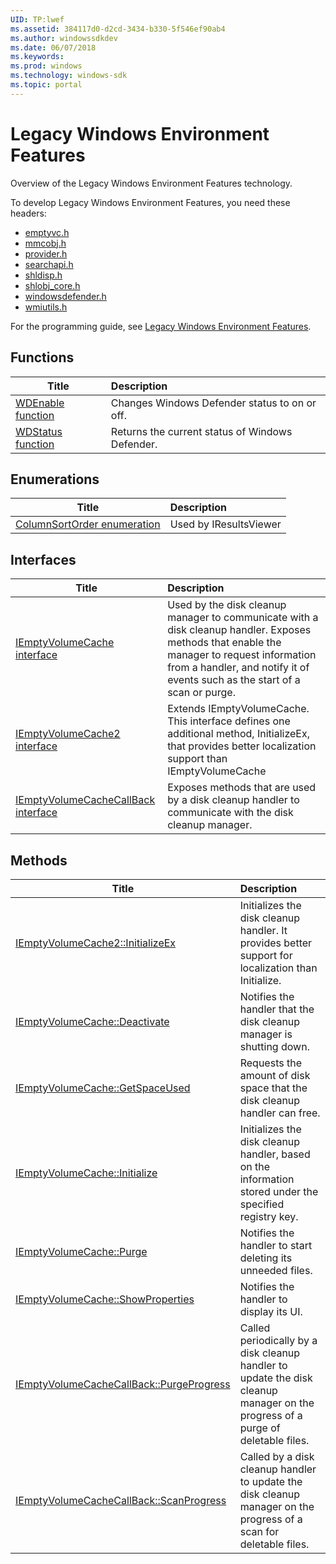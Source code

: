 ```yaml
---
UID: TP:lwef
ms.assetid: 384117d0-d2cd-3434-b330-5f546ef90ab4
ms.author: windowssdkdev
ms.date: 06/07/2018
ms.keywords: 
ms.prod: windows
ms.technology: windows-sdk
ms.topic: portal
---
```


# Legacy Windows Environment Features



Overview of the Legacy Windows Environment Features technology.

To develop Legacy Windows Environment Features, you need these headers:

 * [emptyvc.h](..\emptyvc\index.md)
 * [mmcobj.h](..\mmcobj\index.md)
 * [provider.h](..\provider\index.md)
 * [searchapi.h](..\searchapi\index.md)
 * [shldisp.h](..\shldisp\index.md)
 * [shlobj_core.h](..\shlobj_core\index.md)
 * [windowsdefender.h](..\windowsdefender\index.md)
 * [wmiutils.h](..\wmiutils\index.md)

For the programming guide, see [Legacy Windows Environment Features](/windows/desktop/lwef).

## Functions

| Title   | Description   |
| ---- |:---- |
| [WDEnable function](..\windowsdefender\nf-windowsdefender-wdenable.md) | Changes Windows Defender status to on or off. |
| [WDStatus function](..\windowsdefender\nf-windowsdefender-wdstatus.md) | Returns the current status of Windows Defender. |

## Enumerations

| Title   | Description   |
| ---- |:---- |
| [ColumnSortOrder enumeration](..\mmcobj\ne-mmcobj-columnsortorder.md) | Used by IResultsViewer |

## Interfaces

| Title   | Description   |
| ---- |:---- |
| [IEmptyVolumeCache interface](..\emptyvc\nn-emptyvc-iemptyvolumecache.md) | Used by the disk cleanup manager to communicate with a disk cleanup handler. Exposes methods that enable the manager to request information from a handler, and notify it of events such as the start of a scan or purge. |
| [IEmptyVolumeCache2 interface](..\emptyvc\nn-emptyvc-iemptyvolumecache2.md) | Extends IEmptyVolumeCache. This interface defines one additional method, InitializeEx, that provides better localization support than IEmptyVolumeCache |
| [IEmptyVolumeCacheCallBack interface](..\emptyvc\nn-emptyvc-iemptyvolumecachecallback.md) | Exposes methods that are used by a disk cleanup handler to communicate with the disk cleanup manager. |

## Methods

| Title   | Description   |
| ---- |:---- |
| [IEmptyVolumeCache2::InitializeEx](..\emptyvc\nf-emptyvc-iemptyvolumecache2-initializeex.md) | Initializes the disk cleanup handler. It provides better support for localization than Initialize. |
| [IEmptyVolumeCache::Deactivate](..\emptyvc\nf-emptyvc-iemptyvolumecache-deactivate.md) | Notifies the handler that the disk cleanup manager is shutting down. |
| [IEmptyVolumeCache::GetSpaceUsed](..\emptyvc\nf-emptyvc-iemptyvolumecache-getspaceused.md) | Requests the amount of disk space that the disk cleanup handler can free. |
| [IEmptyVolumeCache::Initialize](..\emptyvc\nf-emptyvc-iemptyvolumecache-initialize.md) | Initializes the disk cleanup handler, based on the information stored under the specified registry key. |
| [IEmptyVolumeCache::Purge](..\emptyvc\nf-emptyvc-iemptyvolumecache-purge.md) | Notifies the handler to start deleting its unneeded files. |
| [IEmptyVolumeCache::ShowProperties](..\emptyvc\nf-emptyvc-iemptyvolumecache-showproperties.md) | Notifies the handler to display its UI. |
| [IEmptyVolumeCacheCallBack::PurgeProgress](..\emptyvc\nf-emptyvc-iemptyvolumecachecallback-purgeprogress.md) | Called periodically by a disk cleanup handler to update the disk cleanup manager on the progress of a purge of deletable files. |
| [IEmptyVolumeCacheCallBack::ScanProgress](..\emptyvc\nf-emptyvc-iemptyvolumecachecallback-scanprogress.md) | Called by a disk cleanup handler to update the disk cleanup manager on the progress of a scan for deletable files. |
